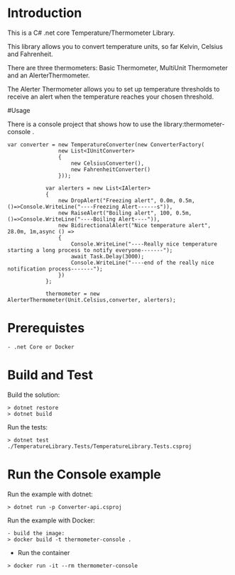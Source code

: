 # Introduction
This is a C# .net core Temperature/Thermometer Library.

This library allows you to convert temperature units, so far Kelvin, Celsius and Fahrenheit.

There are three thermometers: Basic Thermometer, MultiUnit Thermometer and an AlerterThermometer. 

The Alerter Thermometer allows you to set up temperature thresholds to receive an alert when the temperature reaches your chosen threshold.  

#Usage

There is a console project that shows how to use the library:thermometer-console .

```
var converter = new TemperatureConverter(new ConverterFactory(
                new List<IUnitConverter>
                {
                    new CelsiusConverter(),
                    new FahrenheitConverter()
                }));

            var alerters = new List<IAlerter>
            {
                new DropAlert("Freezing alert", 0.0m, 0.5m,()=>Console.WriteLine("----Freezing Alert------s")),
                new RaiseAlert("Boiling alert", 100, 0.5m,()=>Console.WriteLine("----Boiling Alert----")),
                new BidirectionalAlert("Nice temperature alert", 28.0m, 1m,async () =>
                {
                    Console.WriteLine("----Really nice temperature starting a long process to notify everyone-------");
                    await Task.Delay(3000);
                    Console.WriteLine("----end of the really nice notification process-------");
                })
            };

            thermometer = new AlerterThermometer(Unit.Celsius,converter, alerters);
```

# Prerequistes
```
- .net Core or Docker
```

# Build and Test
Build the solution:
```
> dotnet restore
> dotnet build 
```

Run the tests:
```
> dotnet test ./TemperatureLibrary.Tests/TemperatureLibrary.Tests.csproj
```

# Run the Console example

Run the example with dotnet:
```
> dotnet run -p Converter-api.csproj 
```

Run the example with Docker:
```
- build the image:
> docker build -t thermometer-console .
```

- Run the container
```
> docker run -it --rm thermometer-console
```